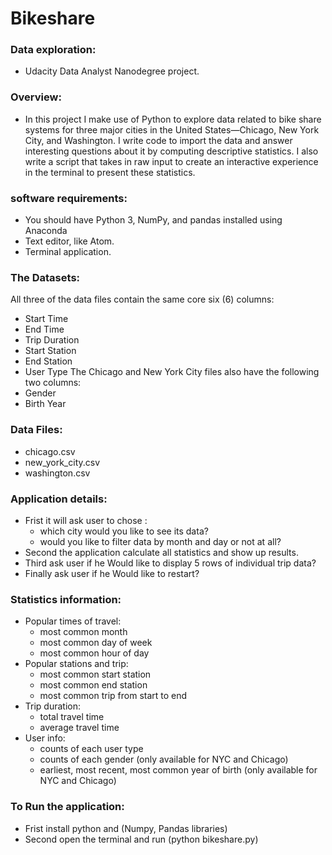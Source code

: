 # Bikeshare
### Data exploration:
* Udacity Data Analyst Nanodegree project.

### Overview:
* In this project I make use of Python to explore data related to bike share systems for three major cities in the United States—Chicago, New York City, and Washington.
I write code to import the data and answer interesting questions about it by computing descriptive statistics.
I also write a script that takes in raw input to create an interactive experience in the terminal to present these statistics.

### software requirements:
* You should have Python 3, NumPy, and pandas installed using Anaconda
* Text editor, like Atom.
* Terminal application.

### The Datasets:
All three of the data files contain the same core six (6) columns:
* Start Time 
* End Time 
* Trip Duration 
* Start Station 
* End Station 
* User Type 
The Chicago and New York City files also have the following two columns:
* Gender
* Birth Year

### Data Files:
* chicago.csv
* new_york_city.csv
* washington.csv

### Application details:
* Frist it will ask user to chose : 
  *  which city would you like to see its data?
  *  would you like to filter data by month and day or not at all?
* Second the application calculate all statistics and show up results.
* Third ask user if he  Would like to display 5 rows of individual trip data?
* Finally ask user if he Would like to restart?

### Statistics information:
* Popular times of travel: 
  * most common month
  * most common day of week
  * most common hour of day
* Popular stations and trip:
  * most common start station
  * most common end station
  * most common trip from start to end 
* Trip duration:
  * total travel time
  * average travel time
* User info:
  * counts of each user type
  * counts of each gender (only available for NYC and Chicago)
  * earliest, most recent, most common year of birth (only available for NYC and Chicago)

### To Run the application:
* Frist install python and (Numpy, Pandas libraries)
* Second open the terminal and run (python bikeshare.py)
